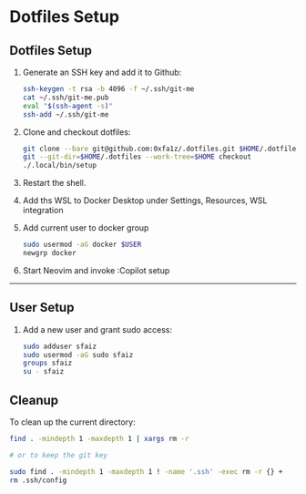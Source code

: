 # Dotfiles Setup

## Dotfiles Setup

1. Generate an SSH key and add it to Github:
    ```sh
    ssh-keygen -t rsa -b 4096 -f ~/.ssh/git-me
    cat ~/.ssh/git-me.pub
    eval "$(ssh-agent -s)"
    ssh-add ~/.ssh/git-me
    ```

2. Clone and checkout dotfiles:
    ```sh
    git clone --bare git@github.com:0xfa1z/.dotfiles.git $HOME/.dotfiles
    git --git-dir=$HOME/.dotfiles --work-tree=$HOME checkout
    ./.local/bin/setup
    ```

3. Restart the shell.

4. Add ths WSL to Docker Desktop under Settings, Resources, WSL integration

5. Add current user to docker group
   ```sh
   sudo usermod -aG docker $USER
   newgrp docker
   ```

6. Start Neovim and invoke :Copilot setup

---

## User Setup

1. Add a new user and grant sudo access:
    ```sh
    sudo adduser sfaiz
    sudo usermod -aG sudo sfaiz
    groups sfaiz
    su - sfaiz
    ```

## Cleanup

To clean up the current directory:
```sh
find . -mindepth 1 -maxdepth 1 | xargs rm -r

# or to keep the git key

sudo find . -mindepth 1 -maxdepth 1 ! -name '.ssh' -exec rm -r {} +
rm .ssh/config
```
